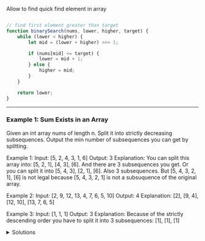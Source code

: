 Allow to find quick find element in array


```javascript

// find first element greater than target
function binarySearch(nums, lower, higher, target) {
    while (lower < higher) {
        let mid = (lower + higher) >>> 1;

        if (nums[mid] <= target) {
            lower = mid + 1;
        } else {
            higher = mid;
        }
    }

    return lower;
}

```

_____________________________________________

### **Example 1**: Sum Exists in an Array

Given an int array nums of length n. Split it into strictly decreasing subsequences. Output the min number of subsequences you can get by splitting.



Example 1:
    Input: [5, 2, 4, 3, 1, 6]
    Output: 3
    Explanation:
        You can split this array into: [5, 2, 1], [4, 3], [6]. And there are 3 subsequences you get.
        Or you can split it into [5, 4, 3], [2, 1], [6]. Also 3 subsequences.
        But [5, 4, 3, 2, 1], [6] is not legal because [5, 4, 3, 2, 1] is not a subsuquence of the original array.

Example 2:
    Input: [2, 9, 12, 13, 4, 7, 6, 5, 10]
    Output: 4
    Explanation: [2], [9, 4], [12, 10], [13, 7, 6, 5]

Example 3:
    Input: [1, 1, 1]
    Output: 3
    Explanation: Because of the strictly descending order you have to split it into 3 subsequences: [1], [1], [1]


<details>
<summary>Solutions</summary>

```javascript
(function main() {
    // find first element greater than target
    function binarySearch(nums, lo,  hi, target) {
        while (lo < hi) {
            let mid = (lo + hi) >> 1;
            if (nums[mid] <= target) {
                lo = mid + 1;
            } else {
                hi = mid;
            }
        }
        
        return lo;
    }
    
     function leastSubsequences(...nums) {
        const piles = new Array(nums.length);
        let size = 0;
        for (let num of nums) {
            let pile = binarySearch(piles, 0, size, num);
            piles[pile] = num;
            if (pile == size) size++;
        }
        return size;
    }
    
    function test(actual, expected) {
        if (actual == expected) {
            console.log("PASSED! ");
        } else {
            console.log(`FAILED! Expected ${expected}, but got ${actual}`);
        }
    }
    
    
    test(leastSubsequences(2, 9, 12, 13, 4, 7, 6, 5, 10), 4);
    test(leastSubsequences(5, 2, 4, 3, 1, 6), 3);
    test(leastSubsequences(1, 1, 1), 3);    
}());
```
</details>